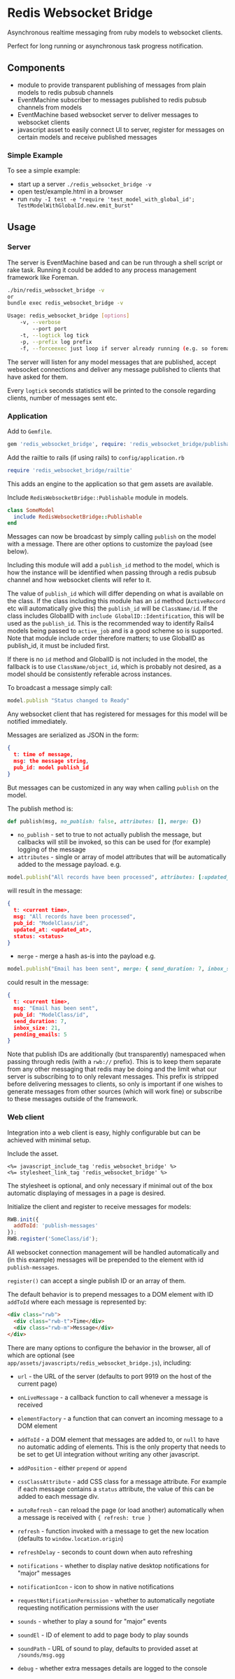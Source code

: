 # Redis Websocket Bridge

Asynchronous realtime messaging from ruby models to websocket clients.

Perfect for long running or asynchronous task progress notification.

## Components
- module to provide transparent publishing of messages from plain models to redis pubsub channels
- EventMachine subscriber to messages published to redis pubsub channels from models
- EventMachine based websocket server to deliver messages to websocket clients
- javascript asset to easily connect UI to server, register for messages on certain models and receive published messages



### Simple Example

To see a simple example:
- start up a server `./redis_websocket_bridge -v`
- open test/example.html in a browser
- run `ruby -I test -e "require 'test_model_with_global_id'; TestModelWithGlobalId.new.emit_burst"`



## Usage

### Server

The server is EventMachine based and can be run through a shell script or rake task. Running it could be added to any process management framework like Foreman.

```bash
./bin/redis_websocket_bridge -v
or
bundle exec redis_websocket_bridge -v

Usage: redis_websocket_bridge [options]
    -v, --verbose
        --port port
    -t, --logtick log tick
    -p, --prefix log prefix
    -f, --forceexec just loop if server already running (e.g. so foreman won't exit if we want to run in a different process)
```

The server will listen for any model messages that are published, accept websocket connections and deliver any message published to clients that have asked for them.

Every `logtick` seconds statistics will be printed to the console regarding clients, number of messages sent etc.


### Application

Add to `Gemfile`.
```ruby
gem 'redis_websocket_bridge', require: 'redis_websocket_bridge/publishable'
```

Add the railtie to rails (if using rails) to `config/application.rb`
```ruby
require 'redis_websocket_bridge/railtie'
```
This adds an engine to the application so that gem assets are available.

Include `RedisWebsocketBridge::Publishable` module in models.

```ruby
class SomeModel
  include RedisWebsocketBridge::Publishable
end
```

Messages can now be broadcast by simply calling `publish` on the model with a message. There are other options to customize the payload (see below).

Including this module will add a `publish_id` method to the model, which is how the instance will be identified when passing through a redis pubsub channel and how websocket clients will refer to it.

The value of `publish_id` which will differ depending on what is available on the class. If the class including this module has an `id` method (`ActiveRecord` etc will automatically give this) the `publish_id` will be `ClassName/id`. If the class includes GlobalID with `include GlobalID::Identification`, this will be used as the `publish_id`. This is the recommended way to identify Rails4 models being passed to `active_job` and is a good scheme so is supported. Note that module include order therefore matters; to use GlobalID as publish_id, it must be included first.

If there is no `id` method and GlobalID is not included in the model, the fallback is to use `ClassName/object_id`, which is probably not desired, as a model should be consistently referable across instances.

To broadcast a message simply call:
```ruby
model.publish "Status changed to Ready"
```

Any websocket client that has registered for messages for this model will be notified immediately.

Messages are serialized as JSON in the form:
```json
{
  t: time of message,
  msg: the message string,
  pub_id: model publish_id
}
```
But messages can be customized in any way when calling `publish` on the model.

The publish method is:
```ruby
def publish(msg, no_publish: false, attributes: [], merge: {})
```
- `no_publish` - set to true to not actually publish the message, but callbacks will still be invoked, so this can be used for (for example) logging of the message
- `attributes` - single or array of model attributes that will be automatically added to the message payload.
e.g.
```ruby
model.publish("All records have been processed", attributes: [:updated_at, :status])
```
will result in the message:
```json
{
  t: <current time>,
  msg: "All records have been processed",
  pub_id: "ModelClass/id",
  updated_at: <updated_at>,
  status: <status>
}
```
- `merge` - merge a hash as-is into the payload
e.g.
```ruby
model.publish("Email has been sent", merge: { send_duration: 7, inbox_size: user.inbox.size, pending_emails: emails.pending.count })
```
could result in the message:
```json
{
  t: <current time>,
  msg: "Email has been sent",
  pub_id: "ModelClass/id",
  send_duration: 7,
  inbox_size: 21,
  pending_emails: 5
}
```


Note that publish IDs are additionally (but transparently) namespaced when passing through redis (with a `rwb://` prefix). This is to keep them separate from any other messaging that redis may be doing and the limit what our server is subscribing to to only relevant messages. This prefix is stripped before delivering messages to clients, so only is important if one wishes to generate messages from other sources (which will work fine) or subscribe to these messages outside of the framework.


### Web client

Integration into a web client is easy, highly configurable but can be achieved with minimal setup.

Include the asset.
```
<%= javascript_include_tag 'redis_websocket_bridge' %>
<%= stylesheet_link_tag 'redis_websocket_bridge' %>
```
The stylesheet is optional, and only necessary if minimal out of the box automatic displaying of messages in a page is desired.

Initialize the client and register to receive messages for models:
```javascript
RWB.init({
  addToId: 'publish-messages'
});
RWB.register('SomeClass/id');
```
All websocket connection management will be handled automatically and (in this example) messages will be prepended to the element with id `publish-messages`.

`register()` can accept a single publish ID or an array of them.

The default behavior is to prepend messages to a DOM element with ID `addToId` where each message is represented by:
```html
<div class="rwb">
  <div class="rwb-t">Time</div>
  <div class="rwb-m">Message</div>
</div>
```

There are many options to configure the behavior in the browser, all of which are optional (see `app/assets/javascripts/redis_websocket_bridge.js`), including:

- `url` - the URL of the server (defaults to port 9919 on the host of the current page)

- `onLiveMessage` - a callback function to call whenever a message is received

- `elementFactory` - a function that can convert an incoming message to a DOM element
- `addToId` - a DOM element that messages are added to, or `null` to have no automatic adding of elements. This is the only property that needs to be set to get UI integration without writing any other javascript.
- `addPosition` - either `prepend` or `append`

- `cssClassAttribute` - add CSS class for a message attribute. For example if each message contains a `status` attribute, the value of this can be added to each message div.

- `autoRefresh` - can reload the page (or load another) automatically when a message is received with `{ refresh: true }`
- `refresh` - function invoked with a message to get the new location (defaults to `window.location.origin`)
- `refreshDelay` - seconds to count down when auto refreshing

- `notifications` - whether to display native desktop notifications for "major" messages
- `notificationIcon` - icon to show in native notifications
- `requestNotificationPermission` - whether to automatically negotiate requesting notification permissions with the user

- `sounds` - whether to play a sound for "major" events
- `soundEl` - ID of element to add to page body to play sounds
- `soundPath` - URL of sound to play, defaults to provided asset at `/sounds/msg.ogg`

- `debug` - whether extra messages details are logged to the console
